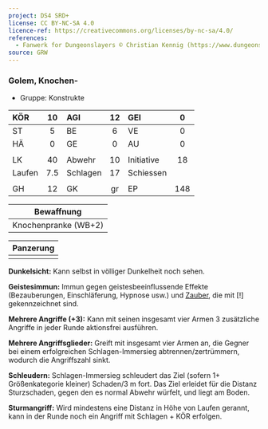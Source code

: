 ```yaml
---
project: DS4 SRD+
license: CC BY-NC-SA 4.0
licence-ref: https://creativecommons.org/licenses/by-nc-sa/4.0/
references: 
  - Fanwerk for Dungeonslayers © Christian Kennig (https://www.dungeonslayers.net/)
source: GRW
---
```


### Golem, Knochen-

- Gruppe: Konstrukte

| KÖR    | 10  | AGI      | 12  | GEI        |  0  |
| :----- | :-: | :------- | :-: | :--------- | :-: |
| ST     |  5  | BE       |  6  | VE         |  0  |
| HÄ     |  0  | GE       |  0  | AU         |  0  |
|        |     |          |     |            |     |
| LK     | 40  | Abwehr   | 10  | Initiative | 18  |
| Laufen | 7.5 | Schlagen | 17  | Schiessen  |     |
|        |     |          |     |            |     |
| GH     | 12  | GK       | gr  | EP         | 148 |

|      Bewaffnung      |
| :------------------: |
| Knochenpranke (WB+2) |

| Panzerung |
| :-------: |
|           |

**Dunkelsicht:** Kann selbst in völliger Dunkelheit noch sehen.

**Geistesimmun:** Immun gegen geistesbeeinflussende Effekte (Bezauberungen, Einschläferung, Hypnose usw.) und [Zauber](../../fanwerk/zauber/zauber.md), die mit [!] gekennzeichnet sind.

**Mehrere Angriffe (+3):** Kann mit seinen insgesamt vier Armen 3 zusätzliche Angriffe in jeder Runde aktionsfrei ausführen.

**Mehrere Angriffsglieder:** Greift mit insgesamt vier Armen an, die Gegner bei einem erfolgreichen Schlagen-Immersieg abtrennen/zertrümmern, wodurch die Angriffszahl sinkt.

**Schleudern:** Schlagen-Immersieg schleudert das Ziel (sofern 1+ Größenkategorie kleiner) Schaden/3 m fort. Das Ziel erleidet für die Distanz Sturzschaden, gegen den es normal Abwehr würfelt, und liegt am Boden.

**Sturmangriff:** Wird mindestens eine Distanz in Höhe von Laufen gerannt, kann in der Runde noch ein Angriff mit Schlagen + KÖR erfolgen.

